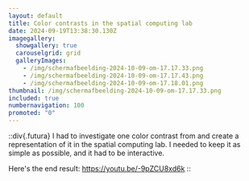 ```yaml
---
layout: default
title: Color contrasts in the spatial computing lab
date: 2024-09-19T13:38:30.130Z
imagegallery:
  showgallery: true
  carouselgrid: grid
  galleryImages:
    - /img/scherm­afbeelding-2024-10-09-om-17.17.33.png
    - /img/scherm­afbeelding-2024-10-09-om-17.17.43.png
    - /img/scherm­afbeelding-2024-10-09-om-17.18.01.png
thumbnail: /img/scherm­afbeelding-2024-10-09-om-17.17.33.png
included: true
numbernavigation: 100
promoted: "0"
---
```

::div{.futura} 
I had to investigate one color contrast from and create a representation of it in the spatial computing lab. I needed to keep it as simple as possible, and it had to be interactive.

H﻿ere's the end result: <https://youtu.be/-9pZCU8xd6k>
::